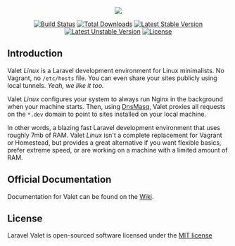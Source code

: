<p align="center"><img src="https://cdn.rawgit.com/wiki/cpriego/valet-linux/images/valet.svg"></p>

<p align="center">
<a href="https://travis-ci.org/cpriego/valet-linux"><img src="https://travis-ci.org/cpriego/valet-linux.svg?branch=master" alt="Build Status"></a>
<a href="https://packagist.org/packages/cpriego/valet-linux"><img src="https://poser.pugx.org/cpriego/valet-linux/downloads.svg" alt="Total Downloads"></a>
<a href="https://packagist.org/packages/cpriego/valet-linux"><img src="https://poser.pugx.org/cpriego/valet-linux/v/stable.svg" alt="Latest Stable Version"></a>
<a href="https://packagist.org/packages/cpriego/valet-linux"><img src="https://poser.pugx.org/cpriego/valet-linux/v/unstable.svg" alt="Latest Unstable Version"></a>
<a href="https://packagist.org/packages/cpriego/valet-linux"><img src="https://poser.pugx.org/cpriego/valet-linux/license.svg" alt="License"></a>
</p>

## Introduction

Valet *Linux* is a Laravel development environment for Linux minimalists. No Vagrant, no `/etc/hosts` file. You can even share your sites publicly using local tunnels. _Yeah, we like it too._

Valet *Linux* configures your system to always run Nginx in the background when your machine starts. Then, using [DnsMasq](https://en.wikipedia.org/wiki/Dnsmasq), Valet proxies all requests on the `*.dev` domain to point to sites installed on your local machine.

In other words, a blazing fast Laravel development environment that uses roughly 7mb of RAM. Valet *Linux* isn't a complete replacement for Vagrant or Homestead, but provides a great alternative if you want flexible basics, prefer extreme speed, or are working on a machine with a limited amount of RAM.

## Official Documentation

Documentation for Valet can be found on the [Wiki](https://github.com/cpriego/valet-linux/wiki).

## License

Laravel Valet is open-sourced software licensed under the [MIT license](http://opensource.org/licenses/MIT)

